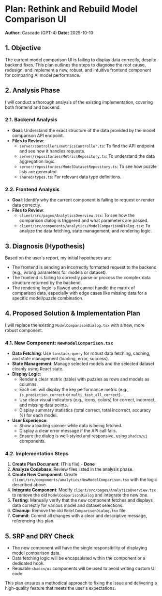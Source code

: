 # Plan: Rethink and Rebuild Model Comparison UI

**Author:** Cascade (GPT-4)
**Date:** 2025-10-10

## 1. Objective

The current model comparison UI is failing to display data correctly, despite backend fixes. This plan outlines the steps to diagnose the root cause, redesign, and implement a new, robust, and intuitive frontend component for comparing AI model performance.

## 2. Analysis Phase

I will conduct a thorough analysis of the existing implementation, covering both frontend and backend.

### 2.1. Backend Analysis
- **Goal**: Understand the exact structure of the data provided by the model comparison API endpoint.
- **Files to Review**:
  - `server/controllers/metricsController.ts`: To find the API endpoint and see how it handles requests.
  - `server/repositories/MetricsRepository.ts`: To understand the data aggregation logic.
  - `server/repositories/ModelDatasetRepository.ts`: To see how puzzle lists are generated.
  - `shared/types.ts`: For relevant data type definitions.

### 2.2. Frontend Analysis
- **Goal**: Identify why the current component is failing to request or render data correctly.
- **Files to Review**:
  - `client/src/pages/AnalyticsOverview.tsx`: To see how the comparison dialog is triggered and what parameters are passed.
  - `client/src/components/analytics/ModelComparisonDialog.tsx`: To analyze the data fetching, state management, and rendering logic.

## 3. Diagnosis (Hypothesis)

Based on the user's report, my initial hypotheses are:
- The frontend is sending an incorrectly formatted request to the backend (e.g., wrong parameters for models or dataset).
- The frontend is failing to correctly parse or process the complex data structure returned by the backend.
- The rendering logic is flawed and cannot handle the matrix of comparison data, especially with edge cases like missing data for a specific model/puzzle combination.

## 4. Proposed Solution & Implementation Plan

I will replace the existing `ModelComparisonDialog.tsx` with a new, more robust component. 

### 4.1. New Component: `NewModelComparison.tsx`
- **Data Fetching**: Use `tanstack-query` for robust data fetching, caching, and state management (loading, error, success).
- **State Management**: Manage selected models and the selected dataset cleanly using React state.
- **Display Logic**: 
  - Render a clear matrix (table) with puzzles as rows and models as columns.
  - Each cell will display the key performance metric (e.g., `is_prediction_correct` or `multi_test_all_correct`).
  - Use clear visual indicators (e.g., icons, colors) for correct, incorrect, and missing data points.
  - Display summary statistics (total correct, total incorrect, accuracy %) for each model.
- **User Experience**:
  - Show a loading spinner while data is being fetched.
  - Display a clear error message if the API call fails.
  - Ensure the dialog is well-styled and responsive, using `shadcn/ui` components.

### 4.2. Implementation Steps
1.  **Create Plan Document**: (This file) - **Done**
2.  **Analyze Codebase**: Review files listed in the analysis phase.
3.  **Create New Component**: Create `client/src/components/analytics/NewModelComparison.tsx` with the logic described above.
4.  **Integrate Component**: Modify `client/src/pages/AnalyticsOverview.tsx` to remove the old `ModelComparisonDialog` and integrate the new one.
5.  **Testing**: Manually verify that the new component fetches and displays data correctly for various model and dataset selections.
6.  **Cleanup**: Remove the old `ModelComparisonDialog.tsx` file.
7.  **Commit**: Commit all changes with a clear and descriptive message, referencing this plan.

## 5. SRP and DRY Check
- The new component will have the single responsibility of displaying model comparison data.
- Data fetching logic will be encapsulated within the component or a dedicated hook.
- Reusable `shadcn/ui` components will be used to avoid writing custom UI code.

This plan ensures a methodical approach to fixing the issue and delivering a high-quality feature that meets the user's expectations.
